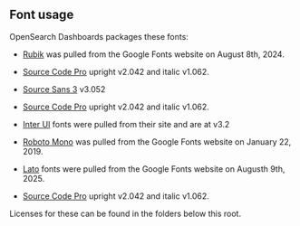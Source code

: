 ## Font usage

OpenSearch Dashboards packages these fonts:

* [Rubik](https://fonts.google.com/specimen/Rubik) was pulled from the Google Fonts website on August 8th, 2024.
* [Source Code Pro](https://github.com/adobe-fonts/source-code-pro) upright v2.042 and italic v1.062.

* [Source Sans 3](https://github.com/adobe-fonts/source-sans) v3.052
* [Source Code Pro](https://github.com/adobe-fonts/source-code-pro) upright v2.042 and italic v1.062.

* [Inter UI](https://rsms.me/inter/) fonts were pulled from their site and are at v3.2
* [Roboto Mono](https://fonts.google.com/specimen/Roboto+Mono) was pulled from the Google Fonts website on January 22, 2019.

* [Lato](https://fonts.google.com/specimen/Lato) fonts were pulled from the Google Fonts website on Augusth 9th, 2025.
* [Source Code Pro](https://github.com/adobe-fonts/source-code-pro) upright v2.042 and italic v1.062.

Licenses for these can be found in the folders below this root.